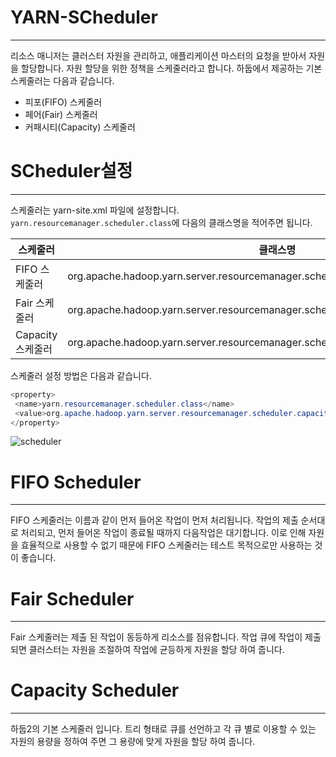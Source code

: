 # YARN-SCheduler
***
리소스 매니저는 클러스터 자원을 관리하고, 애플리케이션 마스터의 요청을 받아서 자원을 할당합니다. 자원 할당을 위한 정책을 스케줄러라고 합니다. 하둡에서 제공하는 기본 스케줄러는 다음과 같습니다.

 - 피포(FIFO) 스케줄러
 - 페어(Fair) 스케줄러
 - 커패시티(Capacity) 스케줄러

# SCheduler설정
***
스케줄러는 yarn-site.xml 파일에 설정합니다. `yarn.resourcemanager.scheduler.class`에 다음의 클래스명을 적어주면 됩니다.

스케줄러|클래스명
---|---|
FIFO 스케줄러	|org.apache.hadoop.yarn.server.resourcemanager.scheduler.fifo.FifoScheduler
Fair 스케줄러	|org.apache.hadoop.yarn.server.resourcemanager.scheduler.fair.FairScheduler
Capacity 스케줄러	|org.apache.hadoop.yarn.server.resourcemanager.scheduler.capacity.CapacityScheduler

스케줄러 설정 방법은 다음과 같습니다.
```Java
<property>
 <name>yarn.resourcemanager.scheduler.class</name>
 <value>org.apache.hadoop.yarn.server.resourcemanager.scheduler.capacity.CapacityScheduler</value>
</property>
```
![scheduler](https://www.oreilly.com/library/view/hadoop-the-definitive/9781491901687/images/hddg_0403.png)

# FIFO Scheduler
***
FIFO 스케줄러는 이름과 같이 먼저 들어온 작업이 먼저 처리됩니다. 작업의 제출 순서대로 처리되고, 먼저 들어온 작업이 종료될 때까지 다음작업은 대기합니다. 이로 인해 자원을 효율적으로 사용할 수 없기 때문에 FIFO 스케줄러는 테스트 목적으로만 사용하는 것이 좋습니다.

# Fair Scheduler
***
Fair 스케줄러는 제출 된 작업이 동등하게 리소스를 점유합니다. 작업 큐에 작업이 제출되면 클러스터는 자원을 조절하여 작업에 균등하게 자원을 할당 하여 줍니다.

# Capacity Scheduler
***
하둡2의 기본 스케줄러 입니다. 트리 형태로 큐를 선언하고 각 큐 별로 이용할 수 있는 자원의 용량을 정하여 주면 그 용량에 맞게 자원을 할당 하여 줍니다.
